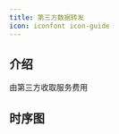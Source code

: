 ```yaml
---
title: 第三方数据转发
icon: iconfont icon-guide
---
```


## 介绍

由第三方收取服务费用

## 时序图

<!-- @import "../../sequenceDiagram/third-party.md" -->
<!-- @include: ../../sequenceDiagram/third-party.md -->
